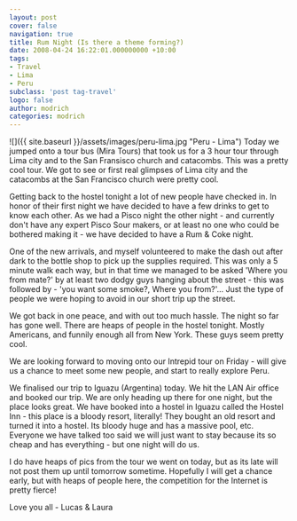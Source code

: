 ```yaml
---
layout: post
cover: false
navigation: true
title: Rum Night (Is there a theme forming?)
date: 2008-04-24 16:22:01.000000000 +10:00
tags: 
- Travel
- Lima
- Peru
subclass: 'post tag-travel'
logo: false
author: modrich
categories: modrich
---
```


![]({{ site.baseurl }}/assets/images/peru-lima.jpg "Peru - Lima")
Today we jumped onto a tour bus (Mira Tours) that took us for a 3 hour tour through Lima city and to the San Fransisco church and catacombs. This was a pretty cool tour. We got to see or first real glimpses of Lima city and the catacombs at the San Francisco church were pretty cool.

Getting back to the hostel tonight a lot of new people have checked in. In honor of their first night we have decided to have a few drinks to get to know each other. As we had a Pisco night the other night - and currently don't have any expert Pisco Sour makers, or at least no one who could be bothered making it - we have decided to have a Rum & Coke night.

One of the new arrivals, and myself volunteered to make the dash out after dark to the bottle shop to pick up the supplies required. This was only a 5 minute walk each way, but in that time we managed to be asked 'Where you from mate?' by at least two dodgy guys hanging about the street - this was followed by - 'you want some smoke?, Where you from?'... Just the type of people we were hoping to avoid in our short trip up the street.

We got back in one peace, and with out too much hassle. The night so far has gone well. There are heaps of people in the hostel tonight. Mostly Americans, and funnily enough all from New York. These guys seem pretty cool.

We are looking forward to moving onto our Intrepid tour on Friday - will give us a chance to meet some new people, and start to really explore Peru.

We finalised our trip to Iguazu (Argentina) today. We hit the LAN Air office and booked our trip. We are only heading up there for one night, but the place looks great. We have booked into a hostel in Iguazu called the Hostel Inn - this place is a bloody resort, literally! They bought an old resort and turned it into a hostel. Its bloody huge and has a massive pool, etc. Everyone we have talked too said we will just want to stay because its so cheap and has everything - but one night will do us.

I do have heaps of pics from the tour we went on today, but as its late will not post them up until tomorrow sometime. Hopefully I will get a chance early, but with heaps of people here, the competition for the Internet is pretty fierce!

Love you all - Lucas & Laura
